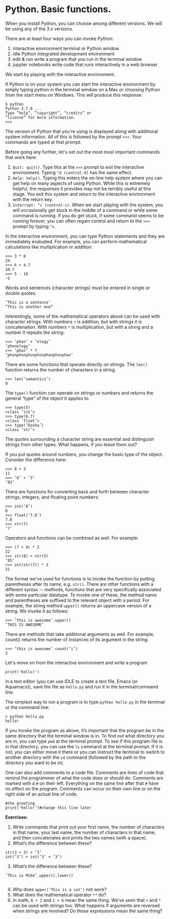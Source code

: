 # Python. Basic functions.

When you install Python, you can choose among different versions. We will be using any of the 3.x versions.

There are at least four ways you can invoke Python:
1. interactive environment terminal or Python window
2. idle Python integrated development environment
3. edit & run write a program that you run in the terminal window
4. jupyter notebooks write code that runs interactively in a web browser

We start by playing with the interactive environment. 

If Python is on your system you can start the
interactive environment by simply typing python in the terminal window on a
Mac or choosing Python from the start menu on Windows. This will produce this
response:

```
$ python
Python 3.7.0 ...
Type ”help”, ”copyright”, ”credits” or
”license” for more information.
>>>
```

The version of Python that you're using is displayed along with additional system
information. All of this is followed by the prompt `>>>`. Your commands are typed
at that prompt.

Before going any further, let's set out the most most important commands that work
here:
1. `Quit: quit()`. Type this at the `>>>` prompt to exit the interactive environment.
Typing `^d (control-d)` has the same effect.
2. `Help: help()`. Typing this enters the on-line help system where you can get help
on many aspects of using Python. While this is extremely helpful, the responses it
provides may not be terribly useful at this stage. You exit this system and return to
the interactive environment with the return key.
3. `Interrupt: ^c (control-c)`. When we start playing with the system, you will
occasionally get stuck in the middle of a command or while some command is
running. If you do get stuck, if some command seems to be running forever, you
can often regain control and return to the `>>>` prompt by typing `^c`.

In the interactive environment, you can type Python
statements and they are immediately evaluated. For example, you can perform
mathematical calculations like multiplication or addition:
```
>>> 3 * 8
24
>>> 6 + 4.7
10.7
>>> 5 - 10
-5
```

Words and sentences (character strings) must be
entered in single or double quotes. 
```
’This is a sentence’
”This is another one”
```
Interestingly, some of the mathematical operators above can be used with character
strings. With numbers `+` is addition, but with
strings it is concatenation. With numbers `*` is multiplication, but with a string and a
number it repeats the string:
```
>>> ’phon’ + ’ology’
’phonology’
>>> ’phon’ * 7
’phonphonphonphonphonphonphon’
```


There are some functions that operate directly on strings. The `len()` function
returns the number of characters in a string.
```
>>> len(’semantics’)
9
```
The `type()` function can operate on strings or numbers and returns the general
“type” of the object it applies to.
```
>>> type(5)
<class ’int’>
>>> type(8.7)
<class ’float’>
>>> type(’Dasha’)
<class ’str’>
```
The quotes surrounding a character string are essential and distinguish
strings from other types. What happens, if you leave them out?

If you put quotes around numbers, you change the basic type of the object.
Consider the difference here:
```
>>> 8 + 3
11
>>> ’8’ + ’3’
’83’
```

There are functions for converting back and forth between character strings, integers,
and floating point numbers:
```
>>> int(’8’)
8
>>> float(’7.8’)
7.8
>>> str(7)
’7’
```
Operators and functions can be combined as well. For example:
```
>>> (7 + 4) * 2
22
>>> str(8) + str(5)
’85’
>>> int(str(7)) * 3
21
```

The format we've used for functions is to invoke the function by putting parentheses
after its name, e.g. `str()`. There are other functions with a different syntax -- methods, functions that are very
specifically associated with some particular datatype. To invoke one of these, the method name and parentheses
are suffixed to the relevant object with a period. For example, the string method
`upper()` returns an uppercase version of a string. We invoke it as follows:
```
>>> ’this is awesome’.upper()
’THIS IS AWESOME’
```
There are methods that take additional arguments as well. For example, count()
returns the number of instances of its argument in the string.
```
>>> ’this is awesome’.count(’i’)
2
```

Let's move on from the interactive environment and write a program 
```
print('hello!')
```
in a text editor (you can use IDLE to create a text file, Emacs (or Aquamacs)), save the file as `hello.py` and run it in the terminal/command line.

The simplest way to run a program is to type
`python hello.py` in the terminal or the command line:

```
> python hello.py
hello!
```
If you invoke the program as above, it’s important that the program be in the same
directory that the terminal window is in. To find out what directory you are in, you
can type `pwd` at the terminal prompt. To see if this program file is in that directory, you can use the `ls` command at the terminal prompt. If it is not, you can either
move it there or you can instruct the terminal to switch to another directory with
the `cd` command (followed by the path to the directory you want to be in).


One can also add comments to a code file. Comments are lines of code that remind
the programmer of what the code does or should do. Comments are marked
with a `#` on their left. Everything on the same line after that `#` have no effect on
the program. Comments can occur on their own line or on the right side of an actual
line of code.

```
#the greeting
print('hello!')#change this line later
```

**Exercises:**
1. Write commands that print out your first name, the number of characters in
that name, your last name, the number of characters in that name, and then
concatenates and prints the two names (with a space).
2. What’s the difference between these?
```
str(3 + 3) + ’3’
int(’3’) + int(’3’ + ’3’)
```
3. What’s the difference between these?

```’This is Mike’.upper().lower()```

```’This is Mike’.lower().upper()
```
4. Why does ```upper(’This is a cat’)``` not work?
5. What does the mathematical operator `**` do?
6. In math, `6 + 2` and `2 + 6` mean the same thing. We’ve seen that `+` and `*`
can be used with strings too. What happens if arguments are reversed when
strings are involved? Do those expressions mean the same thing?
